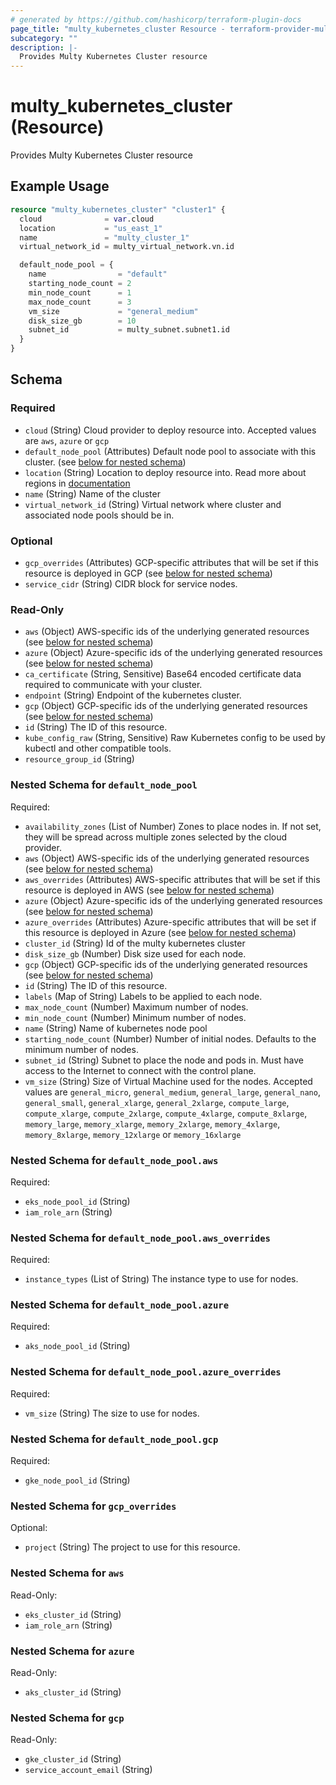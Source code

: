```yaml
---
# generated by https://github.com/hashicorp/terraform-plugin-docs
page_title: "multy_kubernetes_cluster Resource - terraform-provider-multy"
subcategory: ""
description: |-
  Provides Multy Kubernetes Cluster resource
---
```


# multy_kubernetes_cluster (Resource)

Provides Multy Kubernetes Cluster resource

## Example Usage

```terraform
resource "multy_kubernetes_cluster" "cluster1" {
  cloud              = var.cloud
  location           = "us_east_1"
  name               = "multy_cluster_1"
  virtual_network_id = multy_virtual_network.vn.id

  default_node_pool = {
    name                = "default"
    starting_node_count = 2
    min_node_count      = 1
    max_node_count      = 3
    vm_size             = "general_medium"
    disk_size_gb        = 10
    subnet_id           = multy_subnet.subnet1.id
  }
}
```

<!-- schema generated by tfplugindocs -->
## Schema

### Required

- `cloud` (String) Cloud provider to deploy resource into. Accepted values are `aws`, `azure` or `gcp`
- `default_node_pool` (Attributes) Default node pool to associate with this cluster. (see [below for nested schema](#nestedatt--default_node_pool))
- `location` (String) Location to deploy resource into. Read more about regions in [documentation](https://docs.multy.dev/regions)
- `name` (String) Name of the cluster
- `virtual_network_id` (String) Virtual network where cluster and associated node pools should be in.

### Optional

- `gcp_overrides` (Attributes) GCP-specific attributes that will be set if this resource is deployed in GCP (see [below for nested schema](#nestedatt--gcp_overrides))
- `service_cidr` (String) CIDR block for service nodes.

### Read-Only

- `aws` (Object) AWS-specific ids of the underlying generated resources (see [below for nested schema](#nestedatt--aws))
- `azure` (Object) Azure-specific ids of the underlying generated resources (see [below for nested schema](#nestedatt--azure))
- `ca_certificate` (String, Sensitive) Base64 encoded certificate data required to communicate with your cluster.
- `endpoint` (String) Endpoint of the kubernetes cluster.
- `gcp` (Object) GCP-specific ids of the underlying generated resources (see [below for nested schema](#nestedatt--gcp))
- `id` (String) The ID of this resource.
- `kube_config_raw` (String, Sensitive) Raw Kubernetes config to be used by kubectl and other compatible tools.
- `resource_group_id` (String)

<a id="nestedatt--default_node_pool"></a>
### Nested Schema for `default_node_pool`

Required:

- `availability_zones` (List of Number) Zones to place nodes in. If not set, they will be spread across multiple zones selected by the cloud provider.
- `aws` (Object) AWS-specific ids of the underlying generated resources (see [below for nested schema](#nestedatt--default_node_pool--aws))
- `aws_overrides` (Attributes) AWS-specific attributes that will be set if this resource is deployed in AWS (see [below for nested schema](#nestedatt--default_node_pool--aws_overrides))
- `azure` (Object) Azure-specific ids of the underlying generated resources (see [below for nested schema](#nestedatt--default_node_pool--azure))
- `azure_overrides` (Attributes) Azure-specific attributes that will be set if this resource is deployed in Azure (see [below for nested schema](#nestedatt--default_node_pool--azure_overrides))
- `cluster_id` (String) Id of the multy kubernetes cluster
- `disk_size_gb` (Number) Disk size used for each node.
- `gcp` (Object) GCP-specific ids of the underlying generated resources (see [below for nested schema](#nestedatt--default_node_pool--gcp))
- `id` (String) The ID of this resource.
- `labels` (Map of String) Labels to be applied to each node.
- `max_node_count` (Number) Maximum number of nodes.
- `min_node_count` (Number) Minimum number of nodes.
- `name` (String) Name of kubernetes node pool
- `starting_node_count` (Number) Number of initial nodes. Defaults to the minimum number of nodes.
- `subnet_id` (String) Subnet to place the node and pods in. Must have access to the Internet to connect with the control plane.
- `vm_size` (String) Size of Virtual Machine used for the nodes. Accepted values are `general_micro`, `general_medium`, `general_large`, `general_nano`, `general_small`, `general_xlarge`, `general_2xlarge`, `compute_large`, `compute_xlarge`, `compute_2xlarge`, `compute_4xlarge`, `compute_8xlarge`, `memory_large`, `memory_xlarge`, `memory_2xlarge`, `memory_4xlarge`, `memory_8xlarge`, `memory_12xlarge` or `memory_16xlarge`

<a id="nestedatt--default_node_pool--aws"></a>
### Nested Schema for `default_node_pool.aws`

Required:

- `eks_node_pool_id` (String)
- `iam_role_arn` (String)


<a id="nestedatt--default_node_pool--aws_overrides"></a>
### Nested Schema for `default_node_pool.aws_overrides`

Required:

- `instance_types` (List of String) The instance type to use for nodes.


<a id="nestedatt--default_node_pool--azure"></a>
### Nested Schema for `default_node_pool.azure`

Required:

- `aks_node_pool_id` (String)


<a id="nestedatt--default_node_pool--azure_overrides"></a>
### Nested Schema for `default_node_pool.azure_overrides`

Required:

- `vm_size` (String) The size to use for nodes.


<a id="nestedatt--default_node_pool--gcp"></a>
### Nested Schema for `default_node_pool.gcp`

Required:

- `gke_node_pool_id` (String)



<a id="nestedatt--gcp_overrides"></a>
### Nested Schema for `gcp_overrides`

Optional:

- `project` (String) The project to use for this resource.


<a id="nestedatt--aws"></a>
### Nested Schema for `aws`

Read-Only:

- `eks_cluster_id` (String)
- `iam_role_arn` (String)


<a id="nestedatt--azure"></a>
### Nested Schema for `azure`

Read-Only:

- `aks_cluster_id` (String)


<a id="nestedatt--gcp"></a>
### Nested Schema for `gcp`

Read-Only:

- `gke_cluster_id` (String)
- `service_account_email` (String)


